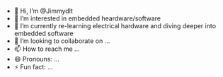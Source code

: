 - 👋 Hi, I’m @Jimmydlt
- 👀 I’m interested in embedded heardware/software
- 🌱 I’m currently  re-learning electrical hardware and diving deeper into embedded software
- 💞️ I’m looking to collaborate on ...
- 📫 How to reach me ...
- 😄 Pronouns: ...
- ⚡ Fun fact: ...

<!---
Jimmydlt/Jimmydlt is a ✨ special ✨ repository because its `README.md` (this file) appears on your GitHub profile.
You can click the Preview link to take a look at your changes.
--->
